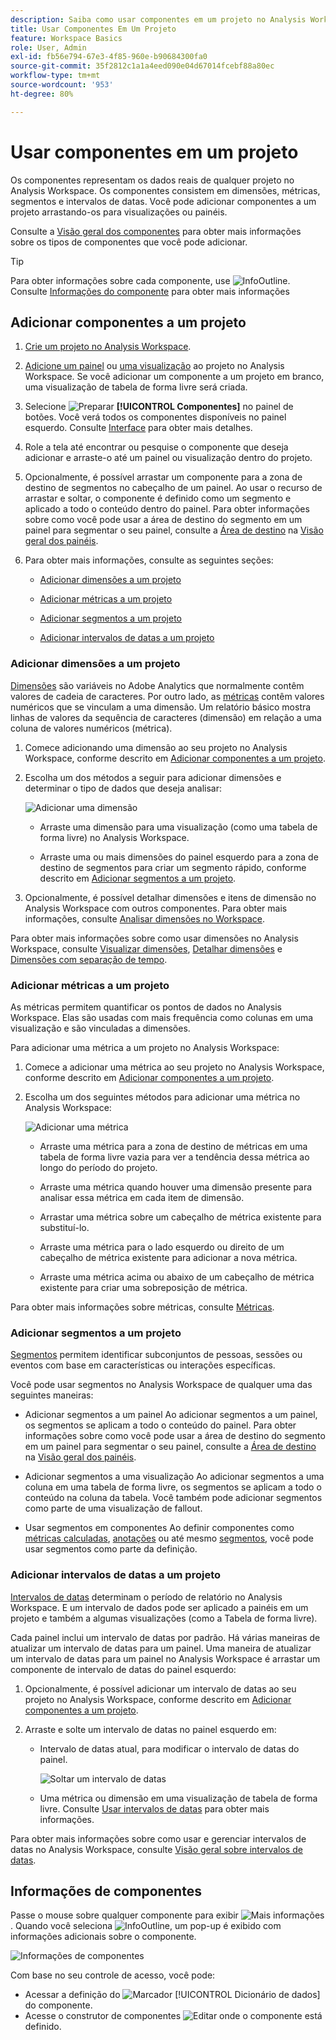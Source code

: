 ```yaml
---
description: Saiba como usar componentes em um projeto no Analysis Workspace
title: Usar Componentes Em Um Projeto
feature: Workspace Basics
role: User, Admin
exl-id: fb56e794-67e3-4f85-960e-b90684300fa0
source-git-commit: 35f2812c1a1a4eed090e04d67014fcebf88a80ec
workflow-type: tm+mt
source-wordcount: '953'
ht-degree: 80%

---
```


# Usar componentes em um projeto

Os componentes representam os dados reais de qualquer projeto no Analysis Workspace. Os componentes consistem em dimensões, métricas, segmentos e intervalos de datas. Você pode adicionar componentes a um projeto arrastando-os para visualizações ou painéis.

Consulte a [Visão geral dos componentes](/help/analyze/analysis-workspace/components/analysis-workspace-components.md) para obter mais informações sobre os tipos de componentes que você pode adicionar.

>[!TIP]
>
>Para obter informações sobre cada componente, use ![InfoOutline](/help/assets/icons/InfoOutline.svg). Consulte [Informações do componente](#component-info) para obter mais informações

## Adicionar componentes a um projeto

1. [Crie um projeto no Analysis Workspace](/help/analyze/analysis-workspace/build-workspace-project/create-projects.md).

1. [Adicione um painel](/help/analyze/analysis-workspace/c-panels/panels.md#create-a-panel) ou [uma visualização](/help/analyze/analysis-workspace/visualizations/freeform-analysis-visualizations.md#add-visualizations-to-a-panel) ao projeto no Analysis Workspace. Se você adicionar um componente a um projeto em branco, uma visualização de tabela de forma livre será criada.

1. Selecione ![Preparar](/help/assets/icons/Curate.svg) **[!UICONTROL Componentes]** no painel de botões. Você verá todos os componentes disponíveis no painel esquerdo. Consulte [Interface](/help/analyze/analysis-workspace/home.md#interface) para obter mais detalhes.

1. Role a tela até encontrar ou pesquise o componente que deseja adicionar e arraste-o até um painel ou visualização dentro do projeto.

1. Opcionalmente, é possível arrastar um componente para a zona de destino de segmentos no cabeçalho de um painel. Ao usar o recurso de arrastar e soltar, o componente é definido como um segmento e aplicado a todo o conteúdo dentro do painel.
Para obter informações sobre como você pode usar a área de destino do segmento em um painel para segmentar o seu painel, consulte a [Área de destino](/help/analyze/analysis-workspace/c-panels/panels.md#drop-zone) na [Visão geral dos painéis](/help/analyze/analysis-workspace/c-panels/panels.md).

1. Para obter mais informações, consulte as seguintes seções:

   * [Adicionar dimensões a um projeto](#add-dimensions-to-a-project)

   * [Adicionar métricas a um projeto](#add-metrics-to-a-project)

   * [Adicionar segmentos a um projeto](#add-segments-to-a-project)

   * [Adicionar intervalos de datas a um projeto](#add-date-ranges-to-a-project)

### Adicionar dimensões a um projeto

[Dimensões](/help/components/dimensions/overview.md) são variáveis no Adobe Analytics que normalmente contêm valores de cadeia de caracteres. Por outro lado, as [métricas](/help/components/c-calcmetrics/cm-overview.md) contêm valores numéricos que se vinculam a uma dimensão. Um relatório básico mostra linhas de valores da sequência de caracteres (dimensão) em relação a uma coluna de valores numéricos (métrica).

1. Comece adicionando uma dimensão ao seu projeto no Analysis Workspace, conforme descrito em [Adicionar componentes a um projeto](#add-components-to-a-project).

1. Escolha um dos métodos a seguir para adicionar dimensões e determinar o tipo de dados que deseja analisar:

   ![Adicionar uma dimensão](assets/add-dimension.gif)

   * Arraste uma dimensão para uma visualização (como uma tabela de forma livre) no Analysis Workspace.

   * Arraste uma ou mais dimensões do painel esquerdo para a zona de destino de segmentos para criar um segmento rápido, conforme descrito em [Adicionar segmentos a um projeto](#add-filters-to-a-project).

1. Opcionalmente, é possível detalhar dimensões e itens de dimensão no Analysis Workspace com outros componentes. Para obter mais informações, consulte [Analisar dimensões no Workspace](/help/analyze/analysis-workspace/components/dimensions/t-breakdown-fa.md).

Para obter mais informações sobre como usar dimensões no Analysis Workspace, consulte [Visualizar dimensões](/help/analyze/analysis-workspace/components/dimensions/view-dimensions.md), [Detalhar dimensões](/help/analyze/analysis-workspace/components/dimensions/t-breakdown-fa.md) e [Dimensões com separação de tempo](/help/analyze/analysis-workspace/components/dimensions/time-parting-dimensions.md).

### Adicionar métricas a um projeto

As métricas permitem quantificar os pontos de dados no Analysis Workspace. Elas são usadas com mais frequência como colunas em uma visualização e são vinculadas a dimensões.

Para adicionar uma métrica a um projeto no Analysis Workspace:

1. Comece a adicionar uma métrica ao seu projeto no Analysis Workspace, conforme descrito em [Adicionar componentes a um projeto](#add-components-to-a-project).



1. Escolha um dos seguintes métodos para adicionar uma métrica no Analysis Workspace:

   ![Adicionar uma métrica](assets/add-metric.gif)

   * Arraste uma métrica para a zona de destino de métricas em uma tabela de forma livre vazia para ver a tendência dessa métrica ao longo do período do projeto.

   * Arraste uma métrica quando houver uma dimensão presente para analisar essa métrica em cada item de dimensão.

   * Arrastar uma métrica sobre um cabeçalho de métrica existente para substituí-lo.

   * Arraste uma métrica para o lado esquerdo ou direito de um cabeçalho de métrica existente para adicionar a nova métrica.

   * Arraste uma métrica acima ou abaixo de um cabeçalho de métrica existente para criar uma sobreposição de métrica.


Para obter mais informações sobre métricas, consulte [Métricas](/help/analyze/analysis-workspace/components/apply-create-metrics.md).

### Adicionar segmentos a um projeto

[Segmentos](/help/components/segmentation/seg-overview.md) permitem identificar subconjuntos de pessoas, sessões ou eventos com base em características ou interações específicas.

Você pode usar segmentos no Analysis Workspace de qualquer uma das seguintes maneiras:

* Adicionar segmentos a um painel
Ao adicionar segmentos a um painel, os segmentos se aplicam a todo o conteúdo do painel.
Para obter informações sobre como você pode usar a área de destino do segmento em um painel para segmentar o seu painel, consulte a [Área de destino](/help/analyze/analysis-workspace/c-panels/panels.md#drop-zone) na [Visão geral dos painéis](/help/analyze/analysis-workspace/c-panels/panels.md).

* Adicionar segmentos a uma visualização
Ao adicionar segmentos a uma coluna em uma tabela de forma livre, os segmentos se aplicam a todo o conteúdo na coluna da tabela. Você também pode adicionar segmentos como parte de uma visualização de fallout.

* Usar segmentos em componentes
Ao definir componentes como [métricas calculadas](/help/components/c-calcmetrics/c-workflow/cm-workflow/c-build-metrics/metrics-with-segments.md), [anotações](/help/analyze/analysis-workspace/components/annotations/create-annotations.md#annotation-builder) ou até mesmo [segmentos](/help/components/segmentation/segmentation-workflow/seg-build.md), você pode usar segmentos como parte da definição.


### Adicionar intervalos de datas a um projeto

[Intervalos de datas](/help/analyze/analysis-workspace/components/calendar-date-ranges/calendar.md) determinam o período de relatório no Analysis Workspace. E um intervalo de dados pode ser aplicado a painéis em um projeto e também a algumas visualizações (como a Tabela de forma livre).

Cada painel inclui um intervalo de datas por padrão. Há várias maneiras de atualizar um intervalo de datas para um painel. Uma maneira de atualizar um intervalo de datas para um painel no Analysis Workspace é arrastar um componente de intervalo de datas do painel esquerdo:

1. Opcionalmente, é possível adicionar um intervalo de datas ao seu projeto no Analysis Workspace, conforme descrito em [Adicionar componentes a um projeto](#add-components-to-a-project).

1. Arraste e solte um intervalo de datas no painel esquerdo em:

   * Intervalo de datas atual, para modificar o intervalo de datas do painel.

     ![Soltar um intervalo de datas](assets/add-date-range.gif)

   * Uma métrica ou dimensão em uma visualização de tabela de forma livre. Consulte [Usar intervalos de datas](/help/analyze/analysis-workspace/components/calendar-date-ranges/calendar.md#use-date-ranges) para obter mais informações.

Para obter mais informações sobre como usar e gerenciar intervalos de datas no Analysis Workspace, consulte [Visão geral sobre intervalos de datas](/help/analyze/analysis-workspace/components/calendar-date-ranges/calendar.md).

## Informações de componentes

Passe o mouse sobre qualquer componente para exibir ![Mais informações](/help/assets/icons/InfoOutline.svg). Quando você seleciona ![InfoOutline](/help/assets/icons/InfoOutline.svg), um pop-up é exibido com informações adicionais sobre o componente.

![Informações de componentes](assets/component-info.png)

Com base no seu controle de acesso, você pode:

* Acessar a definição do ![Marcador](/help/assets/icons/Bookmark.svg) [!UICONTROL Dicionário de dados] do componente.
* Acesse o construtor de componentes ![Editar](/help/assets/icons/Edit.svg) onde o componente está definido.




<!--
# Use components in Analysis Workspace

Components make up the actual data of any project in Analysis Workspace. Components consist of dimensions, metrics, segments, and date ranges. You can add components to a project by dragging them into visualizations or panels.

For overview information about the types of components you can add, see [Components overview](/help/analyze/analysis-workspace/components/analysis-workspace-components.md).

>[!TIP]
>
>For information about each component, select the Info icon next to a component's name in the left rail of Analysis Workspace, or see the [Analytics Components Guide](/help/components/home.md).

## Begin adding components to a project

1. [Create a project in Analysis Workspace](/help/analyze/analysis-workspace/build-workspace-project/create-projects.md) if you haven't already.

1. [Add a panel](/help/analyze/analysis-workspace/c-panels/panels.md) or [add a visualization](/help/analyze/analysis-workspace/visualizations/freeform-analysis-visualizations.md#add-visualizations-to-a-panel) to the project in Analysis Workspace. 

   If you add a component to a blank project, a freeform table visualization is automatically created.

1. Select the **[!UICONTROL Components]** icon in the left rail.

   ![](assets/build-components.png)

1. Scroll to or search for the component you want to add, then drag it to a panel or visualization within your project. 

1. (Optional) Drag a component to the segment drop zone in a panel header. 

   Segments apply to all content within the panel.

   For information about how you can use the segment drop zone on a panel to filter your panel, see [Drop zone](/help/analyze/analysis-workspace/c-panels/panels.md#drop-zone) in [Panels overview](/help/analyze/analysis-workspace/c-panels/panels.md).

   ![drop a segment in the drop zone](assets/segment-dropzone.png)

1. For more detailed information, continue with one of the following sections, depending on the component type you are adding:

   * [Add dimensions to a project](#add-dimensions-to-a-project)

   * [Add metrics to a project](#add-metrics-to-a-project)

   * [Add segments to a project](#add-segments-to-a-project)

   * [Add date ranges to a project](#add-date-ranges-to-a-project)

## Add dimensions to a project

[Dimensions](/help/components/dimensions/overview.md) are variables in Adobe Analytics that typically contain string values. Common dimensions include [Page](/help/components/dimensions/page.md), [Referring domain](/help/components/dimensions/referring-domain.md), or an [eVar](/help/components/dimensions/evar.md). In contrast, [metrics](/help/components/metrics/overview.md) contain numeric values that tie to a dimension. A basic report shows rows of string values (dimension), against a column of numeric values (metric).

1. Start adding a dimension to your project in Analysis Workspace, as described in [Begin adding components to a project](#begin-adding-components-to-a-project).

1. Choose one of the following methods to add dimensions and determine the type of data you want to analyze:

   * Drag a dimension to a visualization (such as a freeform table) in Analysis Workspace.

     ![Add dimensions to a project](assets/add-dimensions.png)
   
   * Drag one or more dimensions from the left rail onto the segment drop zone to create an ad hoc segment, as described in [Add segments to a project](#add-segments-to-a-project).

     ![drop a segment in the drop zone](assets/segment-dropzone.png)

1. (Optional) You can break down dimensions and dimension items in Analysis Workspace with other components. 

   For more information, see [Break down dimensions](/help/analyze/analysis-workspace/components/dimensions/t-breakdown-fa.md).

For more information about how to use dimensions in Analysis Workspace, see [Preview dimensions](/help/analyze/analysis-workspace/components/dimensions/view-dimensions.md), [Break down dimensions](/help/analyze/analysis-workspace/components/dimensions/t-breakdown-fa.md), and [Time-parting dimensions](/help/analyze/analysis-workspace/components/dimensions/time-parting-dimensions.md).

## Add metrics to a project

[Metrics](/help/analyze/analysis-workspace/components/apply-create-metrics.md) allow you to quantify data points in Analysis Workspace. They are most commonly used as columns in a visualization and tied to dimensions.

To add a metric to a project in Analysis Workspace:

1. Start adding a metric to your project in Analysis Workspace, as described in [Begin adding components to a project](#begin-adding-components-to-a-project).

1. Choose one of the following methods to add a metric in Analysis Workspace:

   * Drag a metric to the metric drop zone in an empty Freeform table to see that metric trended over the project's date period. 

     ![Add a metric to a project](assets/add-metrics.png)

   * Drag a metric when a dimension is present to see that metric compared to each dimension item. 

   * Drag a metric on top of an existing metric header to replace it.

   * Drag a metric next to a header to see both metrics side-by-side.

For more information about how to use metrics in Analysis Workspace, see [Metrics](/help/analyze/analysis-workspace/components/apply-create-metrics.md).

## Add segments to a project

[Segments](/help/components/segmentation/seg-overview.md) allow you to identify subsets of visitors based on characteristics or specific interactions.

You can use segments in Analysis Workspace in any of the following ways:

### Add segments to a panel

When you add segments to a panel, the segments apply to all content within the panel.

For information about how you can use the segment drop zone on a panel to filter your panel, see [Drop zone](/help/analyze/analysis-workspace/c-panels/panels.md#drop-zone) in [Panels overview](/help/analyze/analysis-workspace/c-panels/panels.md).

### Add segments to a column in a freeform table

When you add segments to a column in a freeform table, the segments apply to all content within the table column.

### Use segments when creating calculated metrics

In the Calculated metric builder, you can apply segments within your metric definition. 

For more information, see [Segmented metrics](/help/components/c-calcmetrics/c-workflow/cm-workflow/c-build-metrics/metrics-with-segments.md).

## Add date ranges to a project

[Date ranges](/help/analyze/analysis-workspace/components/calendar-date-ranges/custom-date-ranges.md) determine the reporting time frame in Analysis Workspace, and can be applied to one or more panels within a project.

Each panel includes a date range by default. There are multiple ways to update a date range for a panel. One way to update a date range for a panel in Analysis Workspace is to drag a date range component from the left rail:

1. Start adding a date range to your project in Analysis Workspace, as described in [Begin adding components to a project](#begin-adding-components-to-a-project).

1. Drag a date range from the left rail onto the current date range in the upper-right portion of the panel.

     ![drop a date range](assets/daterange-drop.png)

For more information about how to use calendars and date ranges in Analysis Workspace, see [Calendar and date ranges overview](/help/analyze/analysis-workspace/components/calendar-date-ranges/calendar.md).

-->